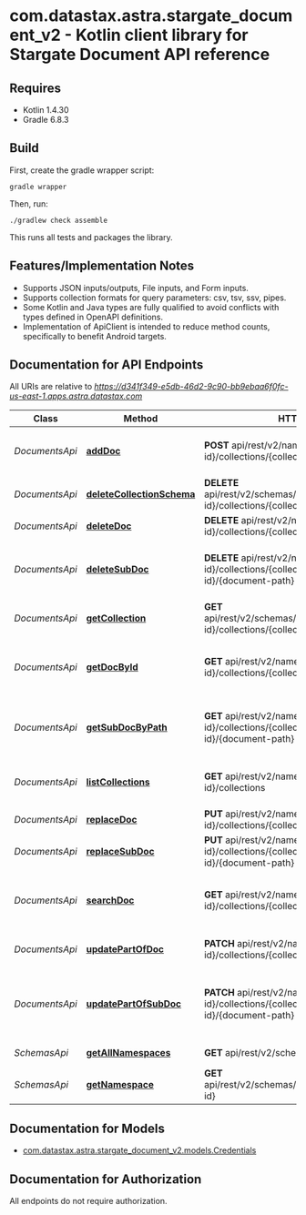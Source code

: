 # com.datastax.astra.stargate_document_v2 - Kotlin client library for Stargate Document API reference

## Requires

* Kotlin 1.4.30
* Gradle 6.8.3

## Build

First, create the gradle wrapper script:

```
gradle wrapper
```

Then, run:

```
./gradlew check assemble
```

This runs all tests and packages the library.

## Features/Implementation Notes

* Supports JSON inputs/outputs, File inputs, and Form inputs.
* Supports collection formats for query parameters: csv, tsv, ssv, pipes.
* Some Kotlin and Java types are fully qualified to avoid conflicts with types defined in OpenAPI definitions.
* Implementation of ApiClient is intended to reduce method counts, specifically to benefit Android targets.

<a name="documentation-for-api-endpoints"></a>
## Documentation for API Endpoints

All URIs are relative to *https://d341f349-e5db-46d2-9c90-bb9ebaa6f0fc-us-east-1.apps.astra.datastax.com*

Class | Method | HTTP request | Description
------------ | ------------- | ------------- | -------------
*DocumentsApi* | [**addDoc**](docs/DocumentsApi.md#adddoc) | **POST** api/rest/v2/namespaces/{namespace-id}/collections/{collection-id} | Add a new document to {collection-id}
*DocumentsApi* | [**deleteCollectionSchema**](docs/DocumentsApi.md#deletecollectionschema) | **DELETE** api/rest/v2/schemas/namespaces/{namespace-id}/collections/{collection-id} | Delete a collection
*DocumentsApi* | [**deleteDoc**](docs/DocumentsApi.md#deletedoc) | **DELETE** api/rest/v2/namespaces/{namespace-id}/collections/{collection-id}/{document-id} | Delete a  document
*DocumentsApi* | [**deleteSubDoc**](docs/DocumentsApi.md#deletesubdoc) | **DELETE** api/rest/v2/namespaces/{namespace-id}/collections/{collection-id}/{document-id}/{document-path} | Delete a sub document by {document-path}
*DocumentsApi* | [**getCollection**](docs/DocumentsApi.md#getcollection) | **GET** api/rest/v2/schemas/namespaces/{namespace-id}/collections/{collection-id} | Get a collection
*DocumentsApi* | [**getDocById**](docs/DocumentsApi.md#getdocbyid) | **GET** api/rest/v2/namespaces/{namespace-id}/collections/{collection-id}/{document-id} | Get a document by {document-id}
*DocumentsApi* | [**getSubDocByPath**](docs/DocumentsApi.md#getsubdocbypath) | **GET** api/rest/v2/namespaces/{namespace-id}/collections/{collection-id}/{document-id}/{document-path} | Get a sub document by {document-path}
*DocumentsApi* | [**listCollections**](docs/DocumentsApi.md#listcollections) | **GET** api/rest/v2/namespaces/{namespace-id}/collections | List collections in a namespace
*DocumentsApi* | [**replaceDoc**](docs/DocumentsApi.md#replacedoc) | **PUT** api/rest/v2/namespaces/{namespace-id}/collections/{collection-id}/{document-id} | Replace a document
*DocumentsApi* | [**replaceSubDoc**](docs/DocumentsApi.md#replacesubdoc) | **PUT** api/rest/v2/namespaces/{namespace-id}/collections/{collection-id}/{document-id}/{document-path} | Replace a sub document
*DocumentsApi* | [**searchDoc**](docs/DocumentsApi.md#searchdoc) | **GET** api/rest/v2/namespaces/{namespace-id}/collections/{collection-id} | Search for documents in {collection-id}
*DocumentsApi* | [**updatePartOfDoc**](docs/DocumentsApi.md#updatepartofdoc) | **PATCH** api/rest/v2/namespaces/{namespace-id}/collections/{collection-id}/{document-id} | Update part of a document
*DocumentsApi* | [**updatePartOfSubDoc**](docs/DocumentsApi.md#updatepartofsubdoc) | **PATCH** api/rest/v2/namespaces/{namespace-id}/collections/{collection-id}/{document-id}/{document-path} | Update part of a sub document by {document-path}
*SchemasApi* | [**getAllNamespaces**](docs/SchemasApi.md#getallnamespaces) | **GET** api/rest/v2/schemas/namespaces | Get all namespaces
*SchemasApi* | [**getNamespace**](docs/SchemasApi.md#getnamespace) | **GET** api/rest/v2/schemas/namespaces/{namespace-id} | Get a namespace


<a name="documentation-for-models"></a>
## Documentation for Models

 - [com.datastax.astra.stargate_document_v2.models.Credentials](docs/Credentials.md)


<a name="documentation-for-authorization"></a>
## Documentation for Authorization

All endpoints do not require authorization.
